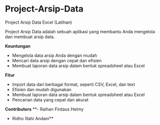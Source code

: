 # Project-Arsip-Data
Project Arsip Data Excel (Latihan)

Project Arsip Data adalah sebuah aplikasi yang membantu Anda mengelola dan membuat arsip data. 

**Keuntungan**
- Mengelola data arsip Anda dengan mudah
- Mencari data arsip dengan cepat dan efisien
- Membuat laporan data arsip dalam bentuk spreadsheet atau Excel

**Fitur**
- Import data dari berbagai format, seperti CSV, Excel, dan text
- Efisien dan mudah digunakan
- Membuat laporan data arsip dalam bentuk spreadsheet atau Excel
- Pencarian data yang cepat dan akurat

**Contributors**
**- Raihan Firdaus Helmy
- Ridho Illahi Andani**

